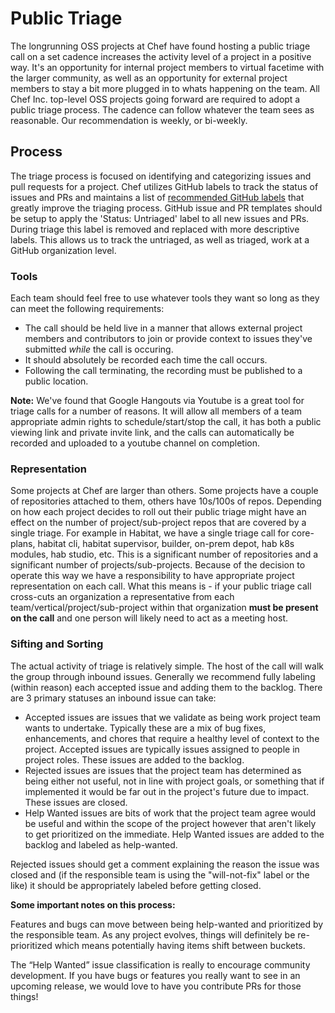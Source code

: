 # Public Triage

The longrunning OSS projects at Chef have found hosting a public triage call on a set cadence increases the activity level of a project in a positive way. It's an opportunity for internal project members to virtual facetime with the larger community, as well as an opportunity for external project members to stay a bit more plugged in to whats happening on the team. All Chef Inc. top-level OSS projects going forward are required to adopt a public triage process. The cadence can follow whatever the team sees as reasonable. Our recommendation is weekly, or bi-weekly.

## Process

The triage process is focused on identifying and categorizing issues and pull requests for a project. Chef utilizes GitHub labels to track the status of issues and PRs and maintains a list of [recommended GitHub labels](../repo-management/github-labels.md) that greatly improve the triaging process. GitHub issue and PR templates should be setup to apply the 'Status: Untriaged' label to all new issues and PRs. During triage this label is removed and replaced with more descriptive labels. This allows us to track the untriaged, as well as triaged, work at a GitHub organization level.

### Tools

Each team should feel free to use whatever tools they want so long as they can meet the following requirements:
  - The call should be held live in a manner that allows external project members and contributors to join or provide context to issues they've submitted _while_ the call is occuring.
  - It should absolutely be recorded each time the call occurs.
  - Following the call terminating, the recording must be published to a public location.

**Note:** We've found that Google Hangouts via Youtube is a great tool for triage calls for a number of reasons. It will allow all members of a team appropriate admin rights to schedule/start/stop the call, it has both a public viewing link and private invite link, and the calls can automatically be recorded and uploaded to a youtube channel on completion.

### Representation

Some projects at Chef are larger than others. Some projects have a couple of repositories attached to them, others have 10s/100s of repos. Depending on how each project decides to roll out their public triage might have an effect on the number of project/sub-project repos that are covered by a single triage. For example in Habitat, we have a single triage call for core-plans, habitat cli, habitat supervisor, builder, on-prem depot, hab k8s modules, hab studio, etc. This is a significant number of repositories and a significant number of projects/sub-projects. Because of the decision to operate this way we have a responsibility to have appropriate project representation on each call. What this means is - if your public triage call cross-cuts an organization a representative from each team/vertical/project/sub-project within that organization **must be present on the call** and one person will likely need to act as a meeting host.

### Sifting and Sorting

The actual activity of triage is relatively simple. The host of the call will walk the group through inbound issues. Generally we recommend fully labeling (within reason) each accepted issue and adding them to the backlog. There are 3 primary statuses an inbound issue can take:
  - Accepted issues are issues that we validate as being work project team wants to undertake. Typically these are a mix of bug fixes, enhancements, and chores that require a healthy level of context to the project. Accepted issues are typically issues assigned to people in project roles. These issues are added to the backlog.
  - Rejected issues are issues that the project team has determined as being either not useful, not in line with project goals, or something that if implemented it would be far out in the project's future due to impact. These issues are closed.
  - Help Wanted issues are bits of work that the project team agree would be useful and within the scope of the project however that aren't likely to get prioritized on the immediate. Help Wanted issues are added to the backlog and labeled as help-wanted.

Rejected issues should get a comment explaining the reason the issue was closed and (if the responsible team is using the "will-not-fix" label or the like) it should be appropriately labeled before getting closed.

**Some important notes on this process:**

Features and bugs can move between being help-wanted and prioritized by the responsible team. As any project evolves, things will definitely be re-prioritized which means potentially having items shift between buckets.

The “Help Wanted” issue classification is really to encourage community development. If you have bugs or features you really want to see in an upcoming release, we would love to have you contribute PRs for those things!
